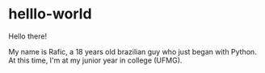 # helllo-world
 
Hello there!

My name is Rafic, a 18 years old brazilian guy who just began with Python.
At this time, I'm at my junior year in college (UFMG).
